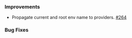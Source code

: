 ### Improvements

- Propagate current and root env name to providers.
  [#264](https://github.com/pulumi/esc/pull/264)

### Bug Fixes
